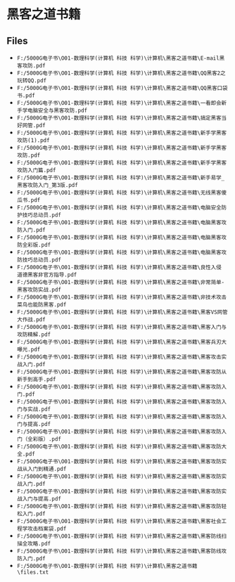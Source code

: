 # 黑客之道书籍

## Files

- `F:/5000G电子书\O01-数理科学(计算机 科技 科学)\计算机\黑客之道书籍\E-mail黑客攻防.pdf`
- `F:/5000G电子书\O01-数理科学(计算机 科技 科学)\计算机\黑客之道书籍\QQ黑客2之玩转QQ.pdf`
- `F:/5000G电子书\O01-数理科学(计算机 科技 科学)\计算机\黑客之道书籍\QQ黑客口袋书.pdf`
- `F:/5000G电子书\O01-数理科学(计算机 科技 科学)\计算机\黑客之道书籍\一看即会新手学电脑安全与黑客攻防.pdf`
- `F:/5000G电子书\O01-数理科学(计算机 科技 科学)\计算机\黑客之道书籍\搞定黑客当好网管.pdf`
- `F:/5000G电子书\O01-数理科学(计算机 科技 科学)\计算机\黑客之道书籍\新手学黑客攻防(1).pdf`
- `F:/5000G电子书\O01-数理科学(计算机 科技 科学)\计算机\黑客之道书籍\新手学黑客攻防.pdf`
- `F:/5000G电子书\O01-数理科学(计算机 科技 科学)\计算机\黑客之道书籍\新手学黑客攻防入门篇.pdf`
- `F:/5000G电子书\O01-数理科学(计算机 科技 科学)\计算机\黑客之道书籍\新手易学_黑客攻防入门_第3版.pdf`
- `F:/5000G电子书\O01-数理科学(计算机 科技 科学)\计算机\黑客之道书籍\无线黑客傻瓜书.pdf`
- `F:/5000G电子书\O01-数理科学(计算机 科技 科学)\计算机\黑客之道书籍\电脑安全防护技巧总动员.pdf`
- `F:/5000G电子书\O01-数理科学(计算机 科技 科学)\计算机\黑客之道书籍\电脑黑客攻防入门.pdf`
- `F:/5000G电子书\O01-数理科学(计算机 科技 科学)\计算机\黑客之道书籍\电脑黑客攻防全彩版.pdf`
- `F:/5000G电子书\O01-数理科学(计算机 科技 科学)\计算机\黑客之道书籍\电脑黑客攻防技巧总动员.pdf`
- `F:/5000G电子书\O01-数理科学(计算机 科技 科学)\计算机\黑客之道书籍\良性入侵 道德黑客非官方指导.pdf`
- `F:/5000G电子书\O01-数理科学(计算机 科技 科学)\计算机\黑客之道书籍\非常简单-黑客攻防实战.pdf`
- `F:/5000G电子书\O01-数理科学(计算机 科技 科学)\计算机\黑客之道书籍\非技术攻击 菜鸟也能防黑客.pdf`
- `F:/5000G电子书\O01-数理科学(计算机 科技 科学)\计算机\黑客之道书籍\黑客VS网管大作战.pdf`
- `F:/5000G电子书\O01-数理科学(计算机 科技 科学)\计算机\黑客之道书籍\黑客入门与攻防精解.pdf`
- `F:/5000G电子书\O01-数理科学(计算机 科技 科学)\计算机\黑客之道书籍\黑客兵刃大曝光.pdf`
- `F:/5000G电子书\O01-数理科学(计算机 科技 科学)\计算机\黑客之道书籍\黑客攻击实战入门.pdf`
- `F:/5000G电子书\O01-数理科学(计算机 科技 科学)\计算机\黑客之道书籍\黑客攻防从新手到高手.pdf`
- `F:/5000G电子书\O01-数理科学(计算机 科技 科学)\计算机\黑客之道书籍\黑客攻防入门.pdf`
- `F:/5000G电子书\O01-数理科学(计算机 科技 科学)\计算机\黑客之道书籍\黑客攻防入门与实战.pdf`
- `F:/5000G电子书\O01-数理科学(计算机 科技 科学)\计算机\黑客之道书籍\黑客攻防入门与提高.pdf`
- `F:/5000G电子书\O01-数理科学(计算机 科技 科学)\计算机\黑客之道书籍\黑客攻防入门（全彩版）.pdf`
- `F:/5000G电子书\O01-数理科学(计算机 科技 科学)\计算机\黑客之道书籍\黑客攻防大全.pdf`
- `F:/5000G电子书\O01-数理科学(计算机 科技 科学)\计算机\黑客之道书籍\黑客攻防实战从入门到精通.pdf`
- `F:/5000G电子书\O01-数理科学(计算机 科技 科学)\计算机\黑客之道书籍\黑客攻防实战入门.pdf`
- `F:/5000G电子书\O01-数理科学(计算机 科技 科学)\计算机\黑客之道书籍\黑客攻防实战入门与提高.pdf`
- `F:/5000G电子书\O01-数理科学(计算机 科技 科学)\计算机\黑客之道书籍\黑客攻防轻松入门.pdf`
- `F:/5000G电子书\O01-数理科学(计算机 科技 科学)\计算机\黑客之道书籍\黑客社会工程学攻击档案袋.pdf`
- `F:/5000G电子书\O01-数理科学(计算机 科技 科学)\计算机\黑客之道书籍\黑客防线扫描全攻略.pdf`
- `F:/5000G电子书\O01-数理科学(计算机 科技 科学)\计算机\黑客之道书籍\黑客防线攻防入门.pdf`
- `F:/5000G电子书\O01-数理科学(计算机 科技 科学)\计算机\黑客之道书籍\files.txt`
